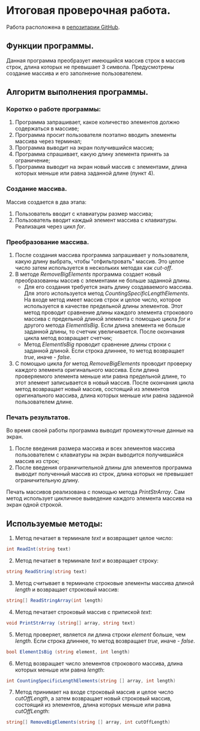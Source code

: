 # Итоговая проверочная работа.
Работа расположена в [репозитарии GitHub](https://github.com/AndreiShimLeon/1stQuarterFinalTask.git).

## Функции программы.
Данная программа преобразует имеющийся массив строк в массив строк, длина которых не превышает 3 символа.
Предусмотрены создание массива и его заполнение пользователем.

## Алгоритм выполнения программы.
### Коротко о работе программы:
1. Программа запрашивает, какое количество элементов должно содержаться в массиве;
2. Программа просит пользователя поэтапно вводить элементы массива через терминал;
3. Программа выводит на экран получившийся массив;
4. Программа спрашивает, какую длину элемента принять за ограничение;
5. Программа выводит на экран новый массив с элементами, длина которых меньше или равна заданной длине (пункт 4).
### Создание массива. 
Массив создается в два этапа:
1. Пользователь вводит с клавиатуры размер массива;
2. Пользователь вводит каждый элемент массива с клавиатуры. Реализация через цикл *for*.
### Преобразование массива.
1. После создания массива программа запрашивает у пользователя, какую длину выбрать, чтобы "отфильтровать" массив. Это целое число затем используется в нескольких методах как *cut-off*.
2. В методе *RemoveBigElements* программа создает новый преобразованны массив с элементами не больше заданной длины.
   * Для его создания требуется знать длину создаваемого массива. Для этого используется метод *CountingSpecificLengthElements*. На входе метод имеет массив строк и целое число, которое используется в качестве предельной длины элементов. Этот метод проводит сравнение длины каждого элемента строкового массива с предельной длиной элемента с помощью цикла *for* и другого метода *ElementIsBig*. Если длина элемента не больше заданной длины, то счетчик увеличивается. После окончания цикла метод возвращает счетчик;
   * Метод *ElementIsBig* проводит сравнение длины строки с заданной длиной. Если строка длиннее, то метод возвращает *true*, иначе - *false*.
3. С помощью цикла *for* метод *RemoveBigElements* проводит проверку каждого элемента оригинального массива. Если длина проверяемого элемента меньше или равна предельной длине, то этот элемент записывается в новый массив. После окончания цикла метод возвращает новый массив, состоящий из элементов оригинального массива, длина которых меньше или равна заданной пользователем длине. 
### Печать результатов.
Во время своей работы программа выводит промежуточные данные на экран.
1. После введения размера массива и всех элементов массива пользователем с клавиатуры на экран выводится получившийся массив из строк;
2. После введения ограничительной длины для элементов программа выводит полученный массив из строк, длина которых не превышает ограничительную длину. 

Печать массивов реализована с помощью метода *PrintStrArray*. Сам метод использует цикличное выведение каждого элемента массива на экран одной строкой. 
## Используемые методы:
1. Метод печатает в терминале *text* и возвращает целое число: 
```C# 
int ReadInt(string text) 
```
2. Метод печатает в терминале *text* и возвращает строку:  
```C# 
string ReadString(string text)
```
3. Метод считывает в терминале строковые элементы массива длиной *length* и возвращает строковый массив:  
```C# 
string[] ReadStringArray(int length)
```
4. Метод печатает строковый массив с припиской *text*:  
```C# 
void PrintStrArray (string[] array, string text)
```
5. Метод проверяет, является ли длина строки *element* больше, чем *length*. Если строка длиннее, то метод возвращает *true*, иначе - *false*.  
```C# 
bool ElementIsBig (string element, int length)
```
6. Метод возвращает число элементов строкового массива, длина которых меньше или равна *length*: 
```C# 
int CountingSpecificLengthElements(string [] array, int length)
```
7. Метод принимает на входе строковый массив и целое число *cutOffLength*, а затем возвращает новый строковый массив, состоящий из элементов, длина которых меньше или равна *cutOffLength*:
```C# 
string[] RemoveBigElements(string [] array, int cutOffLength)
```

